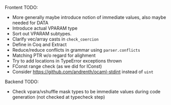
Frontent TODO:

* More generally maybe introduce notion of immediate values, also maybe needed for DATA
* Introduce actual VPARAM type
* Sort out VPARAM subtypes.
* Clarify vec/array casts in `check_coercion`
* Define in Coq and Extract
* Reduce/reduce conflicts in grammar using `parser.conflicts`
* Matching PTR w/o regard for alighment
* Try to add locations in TypeError exceptions thrown
* FConst range check (as we did for IConst)
* Consider https://github.com/andrenth/ocaml-stdint instead of `uint`

Backend TODO:

* Check vpara/vshuffle mask types to be immediate values during code generation (not checked at typecheck step)


